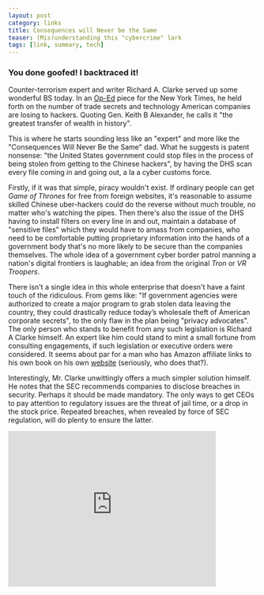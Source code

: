 ```yaml
---
layout: post
category: links
title: Consequences will Never be the Same
teaser: (Mis)understanding this "cybercrime" lark
tags: [link, summary, tech]
---
```


### You done goofed! I backtraced it!

Counter-terrorism expert and writer Richard A. Clarke served up some wonderful BS today. In an [Op-Ed](http://www.nytimes.com/2012/04/03/opinion/how-china-steals-our-secrets.html) piece for the New York Times, he held forth on the number of trade secrets and technology American companies are losing to hackers. Quoting Gen. Keith B Alexander, he calls it "the greatest transfer of wealth in history".

This is where he starts sounding less like an "expert" and more like the "Consequences Will Never Be the Same" dad. What he suggests is patent nonsense: "the United States government could stop files in the process of being stolen from getting to the Chinese hackers", by having the DHS scan every file coming in and going out, a la a cyber customs force.

Firstly, if it was that simple, piracy wouldn't exist. If ordinary people can get <i>Game of Thrones</i> for free from foreign websites, it's reasonable to assume skilled Chinese uber-hackers could do the reverse without much trouble, no matter who's watching the pipes. Then there's also the issue of the DHS having to install filters on every line in and out, maintain a database of "sensitive files" which they would have to amass from companies, who need to be comfortable putting proprietary information into the hands of a government body that's no more likely to be secure than the companies themselves. The whole idea of a government cyber border patrol manning a nation's digital frontiers is laughable; an idea from the original <i>Tron</i> or <i>VR Troopers</i>.

There isn't a single idea in this whole enterprise that doesn't have a faint touch of the ridiculous. From gems like: "If government agencies were authorized to create a major program to grab stolen data leaving the country, they could drastically reduce today’s wholesale theft of American corporate secrets", to the only flaw in the plan being "privacy advocates". The only person who stands to benefit from any such legislation is Richard A Clarke himself. An expert like him could stand to mint a small fortune from consulting engagements, if such legislation or executive orders were considered. It seems about par for a man who has Amazon affiliate links to his own book on his own [website](http://www.richardaclarke.net/) (seriously, who does that?).

Interestingly, Mr. Clarke unwittingly offers a much simpler solution himself. He notes that the SEC recommends companies to disclose breaches in security. Perhaps it should be made mandatory. The only ways to get CEOs to pay attention to regulatory issues are the threat of jail time, or a drop in the stock price. Repeated breaches, when revealed by force of SEC regulation, will do plenty to ensure the latter. 

<iframe width="420" height="315" src="http://www.youtube.com/embed/HGVeJ7w4R6U" frameborder="0" allowfullscreen='allowfullscreen'></iframe>

